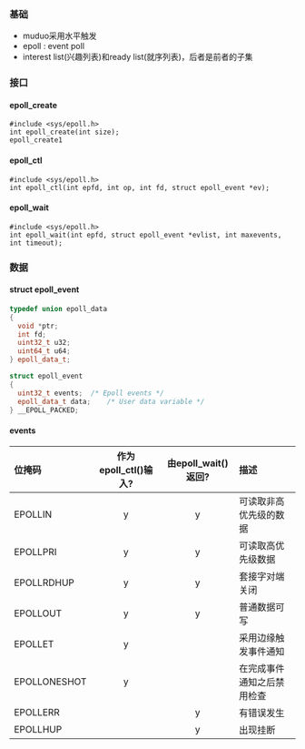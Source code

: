 ### 基础
- muduo采用水平触发
- epoll : event poll
- interest list(兴趣列表)和ready list(就序列表)，后者是前者的子集
### 接口
#### epoll_create
```
#include <sys/epoll.h>
int epoll_create(int size);
epoll_create1
```

#### epoll_ctl
```
#include <sys/epoll.h>
int epoll_ctl(int epfd, int op, int fd, struct epoll_event *ev);
```

#### epoll_wait
```
#include <sys/epoll.h>
int epoll_wait(int epfd, struct epoll_event *evlist, int maxevents, int timeout);
```

### 数据
#### struct epoll_event
```c++
typedef union epoll_data
{
  void *ptr;
  int fd;
  uint32_t u32;
  uint64_t u64;
} epoll_data_t;

struct epoll_event
{
  uint32_t events;	/* Epoll events */
  epoll_data_t data;	/* User data variable */
} __EPOLL_PACKED;
```

#### events
| 位掩码 | 作为epoll_ctl()输入? | 由epoll_wait()返回? | 描述 |
| :----  | :-------------------:| :----------------: | :-- |
| EPOLLIN | y | y | 可读取非高优先级的数据 |
| EPOLLPRI | y | y | 可读取高优先级数据 |
| EPOLLRDHUP | y | y | 套接字对端关闭 |
| EPOLLOUT | y | y | 普通数据可写 |
| EPOLLET | y |  | 采用边缘触发事件通知 |
| EPOLLONESHOT | y |  | 在完成事件通知之后禁用检查 |
| EPOLLERR |  | y | 有错误发生 |
| EPOLLHUP |  | y | 出现挂断 |

